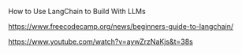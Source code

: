 How to Use LangChain to Build With LLMs

https://www.freecodecamp.org/news/beginners-guide-to-langchain/

https://www.youtube.com/watch?v=aywZrzNaKjs&t=38s
